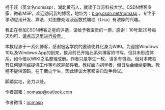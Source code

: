 柯于旺（英文名nomasp），湖北黄石人，就读于江苏科技大学。CSDN博客专家、微软MSP，欢迎访问我的博客，地址为：<a href="http://blog.csdn.net/nomasp" target="_blank">blog.csdn.net/nomasp</a> 。专注于移动应用开发、算法，对图像处理及函数式编程（Lisp）有浓厚的兴趣。

我正在参加CSDN博客之星的评选，请给予我宝贵的一票，感谢！10号至20号每天均可，<a href="http://vote.blog.csdn.net/blogstar2015/candidate?username=NoMasp " target="_blank">请点击这里进行投票。</a> 

本教程源于一系列博客，感谢极客学院的邀请使其化身为WIKI。为迎接Windows 10以及Windows App的到来，数月前已开始此系列博客的书写，但并未形成体系，如今借以WIKI之名整理成册。作者只是学生一枚，请多有包涵，但对本教程有任何疑问或提供工作等均欢迎邮件我。教程面向初学者，但日后会继续更新。教程不提供源码，在于面向学生，因此建议大家都亲自动手尝试。

脚踏实地，全力以赴。

作者邮箱：nomasp@outlook.com

作者微博：<a href="http://weibo.com/nomasp" target="_blank">nomasp</a> 
